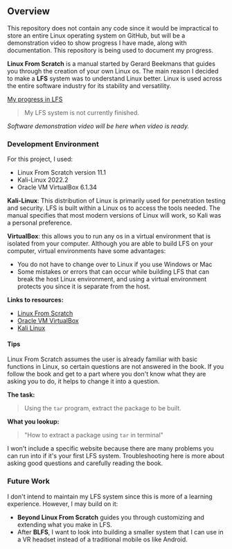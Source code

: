 ## Overview

This repository does not contain any code since it would be impractical to store an entire Linux operating system on GitHub, but will be a demonstration video to show progress I have made, along with documentation. This repository is being used to document my progress.


**Linux From Scratch** is a manual started by Gerard Beekmans that guides you through the creation of your own Linux os. The main reason I decided to make a **LFS** system was to understand Linux better. Linux is used across the entire software industry for its stability and versatility.

[My progress in LFS](PROGRESS.md)
> My LFS system is not currently finished.

_Software demonstration video will be here when video is ready._
<!-- [Software Demonstration]() -->

### Development Environment
For this project, I used:
- Linux From Scratch version 11.1
- Kali-Linux 2022.2
- Oracle VM VirtualBox 6.1.34

**Kali-Linux**: This distribution of Linux is primarily used for penetration testing and security. LFS is built within a Linux os to access the tools needed. The manual specifies that most modern versions of Linux will work, so Kali was a personal preference.

**VirtualBox**: this allows you to run any os in a virtual environment that is isolated from your computer. Although you are able to build LFS on your computer, virtual environments have some advantages:
- You do not have to change over to Linux if you use Windows or Mac
- Some mistakes or errors that can occur while building LFS that can break the host Linux environment, and using a virtual environment protects you since it is separate from the host.

**Links to resources:**
* [Linux From Scratch](http://linuxfromscratch.org)
* [Oracle VM VirtualBox](https://www.virtualbox.org)
* [Kali Linux](https://www.kali.org/)

#### Tips
Linux From Scratch assumes the user is already familiar with basic functions in Linux, so certain questions are not answered in the book.
If you follow the book and get to a part where you don't know what they are asking you to do, it helps to change it into a question.

**The task:**
> Using the `tar` program, extract the package to be built.

**What you lookup:**

> "How to extract a package using `tar` in terminal"

I won't include a specific website because there are many problems you can run into if it's your first LFS system. Troubleshooting here is more about asking good questions and carefully reading the book.
### Future Work
I don't intend to maintain my LFS system since this is more of a learning experience. However, I may build on it:
* **Beyond Linux From Scratch** guides you through customizing and extending what you make in LFS.
* After **BLFS**, I want to look into building a smaller system that I can use in a VR headset instead of a traditional mobile os like Android.